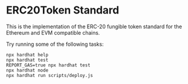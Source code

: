 # ERC20Token Standard

This is the implementation of the ERC-20 fungible token standard for the Ethereum and EVM compatible chains.

Try running some of the following tasks:

```shell
npx hardhat help
npx hardhat test
REPORT_GAS=true npx hardhat test
npx hardhat node
npx hardhat run scripts/deploy.js
```

